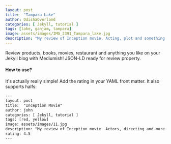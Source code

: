 ```yaml
---
layout: post
title:  "Tampara Lake"
author: OdishaOverland
categories: [ Jekyll, tutorial ]
tags: [lake, ganjam, tampara]
image: assets/images/IMG_2391_Tampara_lake.jpg
description: "My review of Inception movie. Acting, plot and something else in this short description."
---
```


Review products, books, movies, restaurant and anything you like on your Jekyll blog with Mediumish! JSON-LD ready for review property.

#### How to use?

It's actually really simple! Add the rating in your YAML front matter. It also supports halfs:

```html
---
layout: post
title:  "Inception Movie"
author: john
categories: [ Jekyll, tutorial ]
tags: [red, yellow]
image: assets/images/11.jpg
description: "My review of Inception movie. Actors, directing and more."
rating: 4.5
---
```
